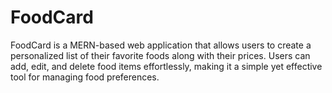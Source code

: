 # FoodCard
FoodCard is a MERN-based web application that allows users to create a personalized list of their favorite foods along with their prices. Users can add, edit, and delete food items effortlessly, making it a simple yet effective tool for managing food preferences.
